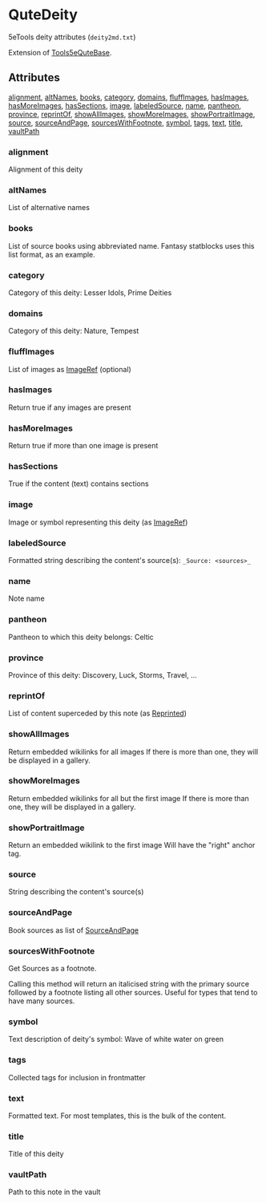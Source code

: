 # QuteDeity

5eTools deity attributes (`deity2md.txt`)

Extension of [Tools5eQuteBase](Tools5eQuteBase.md).

## Attributes

[alignment](#alignment), [altNames](#altnames), [books](#books), [category](#category), [domains](#domains), [fluffImages](#fluffimages), [hasImages](#hasimages), [hasMoreImages](#hasmoreimages), [hasSections](#hassections), [image](#image), [labeledSource](#labeledsource), [name](#name), [pantheon](#pantheon), [province](#province), [reprintOf](#reprintof), [showAllImages](#showallimages), [showMoreImages](#showmoreimages), [showPortraitImage](#showportraitimage), [source](#source), [sourceAndPage](#sourceandpage), [sourcesWithFootnote](#sourceswithfootnote), [symbol](#symbol), [tags](#tags), [text](#text), [title](#title), [vaultPath](#vaultpath)


### alignment

Alignment of this deity

### altNames

List of alternative names

### books

List of source books using abbreviated name. Fantasy statblocks uses this list format, as an example.

### category

Category of this deity: Lesser Idols, Prime Deities

### domains

Category of this deity: Nature, Tempest

### fluffImages

List of images as [ImageRef](../ImageRef.md) (optional)

### hasImages

Return true if any images are present

### hasMoreImages

Return true if more than one image is present

### hasSections

True if the content (text) contains sections

### image

Image or symbol representing this deity (as [ImageRef](../ImageRef.md))

### labeledSource

Formatted string describing the content's source(s): `_Source: <sources>_`

### name

Note name

### pantheon

Pantheon to which this deity belongs: Celtic

### province

Province of this deity: Discovery, Luck, Storms, Travel, ...

### reprintOf

List of content superceded by this note (as [Reprinted](../Reprinted.md))

### showAllImages

Return embedded wikilinks for all images
If there is more than one, they will be displayed in a gallery.

### showMoreImages

Return embedded wikilinks for all but the first image
If there is more than one, they will be displayed in a gallery.

### showPortraitImage

Return an embedded wikilink to the first image
Will have the "right" anchor tag.

### source

String describing the content's source(s)

### sourceAndPage

Book sources as list of [SourceAndPage](../SourceAndPage.md)

### sourcesWithFootnote

Get Sources as a footnote.

Calling this method will return an italicised string with the primary source
followed by a footnote listing all other sources. Useful for types
that tend to have many sources.

### symbol

Text description of deity's symbol: Wave of white water on green

### tags

Collected tags for inclusion in frontmatter

### text

Formatted text. For most templates, this is the bulk of the content.

### title

Title of this deity

### vaultPath

Path to this note in the vault
